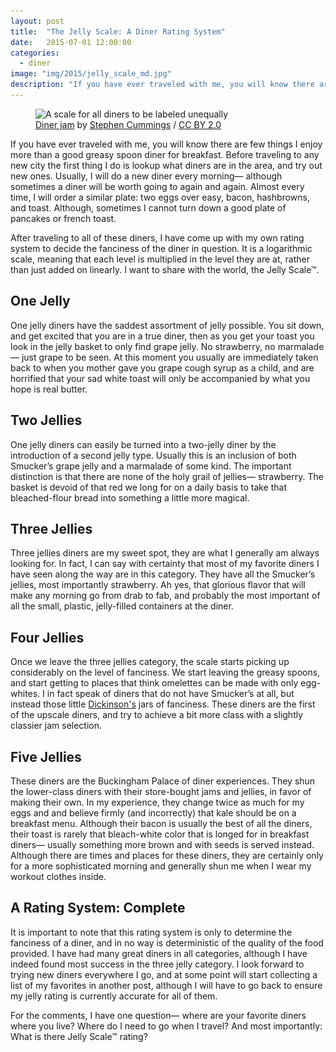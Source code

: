 ```yaml
---
layout: post
title:  "The Jelly Scale: A Diner Rating System"
date:   2015-07-01 12:00:00
categories:
  - diner
image: "img/2015/jelly_scale_md.jpg"
description: "If you have ever traveled with me, you will know there are few things I enjoy more than a good greasy spoon diner for breakfast. I have come up with my own scale for labeling the types of diners I go to."
---
```


<figure>
  <img src="/img/2015/jelly_scale_md.jpg" srcset="/img/2015/jelly_scale_sm.jpg 350w, /img/2015/jelly_scale_md.jpg 748w, /img/2015/jelly_scale_lg.jpg 1496w" alt="A scale for all diners to be labeled unequally">
  <figcaption><a href="https://www.flickr.com/photos/spcummings/2619290140/" target="\_blank">Diner jam</a> by <a href="https://www.flickr.com/photos/spcummings/" target="\_blank">Stephen Cummings</a> / <a href="https://creativecommons.org/licenses/by/2.0/" target="\_blank">CC BY 2.0</a></figcaption>
</figure>

If you have ever traveled with me, you will know there are few things I enjoy more than a good greasy spoon diner for breakfast. Before traveling to any new city the first thing I do is lookup what diners are in the area, and try out new ones. Usually, I will do a new diner every morning— although sometimes a diner will be worth going to again and again. Almost every time, I will order a similar plate: two eggs over easy, bacon, hashbrowns, and toast. Although, sometimes I cannot turn down a good plate of pancakes or french toast.

After traveling to all of these diners, I have come up with my own rating system to decide the fanciness of the diner in question. It is a logarithmic scale, meaning that each level is multiplied in the level they are at, rather than just added on linearly. I want to share with the world, the Jelly Scale&trade;.

## One Jelly

One jelly diners have the saddest assortment of jelly possible. You sit down, and get excited that you are in a true diner, then as you get your toast you look in the jelly basket to only find grape jelly. No strawberry, no marmalade— just grape to be seen. At this moment you usually are immediately taken back to when you mother gave you grape cough syrup as a child, and are horrified that your sad white toast will only be accompanied by what you hope is real butter.

## Two Jellies

One jelly diners can easily be turned into a two-jelly diner by the introduction of a second jelly type. Usually this is an inclusion of both Smucker’s grape jelly and a marmalade of some kind. The important distinction is that there are none of the holy grail of jellies— strawberry. The basket is devoid of that red we long for on a daily basis to take that bleached-flour bread into something a little more magical.

## Three Jellies

Three jellies diners are my sweet spot, they are what I generally am always looking for. In fact, I can say with certainty that most of my favorite diners I have seen along the way are in this category. They have all the Smucker’s jellies, most importantly strawberry. Ah yes, that glorious flavor that will make any morning go from drab to fab, and probably the most important of all the small, plastic, jelly-filled containers at the diner.

## Four Jellies

Once we leave the three jellies category, the scale starts picking up considerably on the level of fanciness. We start leaving the greasy spoons, and start getting to places that think omelettes can be made with only egg-whites. I in fact speak of diners that do not have Smucker’s at all, but instead those little [Dickinson's](http://www.dickinsonsfamily.com/) jars of fanciness. These diners are the first of the upscale diners, and try to achieve a bit more class with a slightly classier jam selection.

## Five Jellies

These diners are the Buckingham Palace of diner experiences. They shun the lower-class diners with their store-bought jams and jellies, in favor of making their own. In my experience, they change twice as much for my eggs and and believe firmly (and incorrectly) that kale should be on a breakfast menu. Although their bacon is usually the best of all the diners, their toast is rarely that bleach-white color that is longed for in breakfast diners— usually something more brown and with seeds is served instead. Although there are times and places for these diners, they are certainly only for a more sophisticated morning and generally shun me when I wear my workout clothes inside.

## A Rating System: Complete

It is important to note that this rating system is only to determine the fanciness of a diner, and in no way is deterministic of the quality of the food provided. I have had many great diners in all categories, although I have indeed found most success in the three jelly category. I look forward to trying new diners everywhere I go, and at some point will start collecting a list of my favorites in another post, although I will have to go back to ensure my jelly rating is currently accurate for all of them.

For the comments, I have one question— where are your favorite diners where you live? Where do I need to go when I travel? And most importantly: What is there Jelly Scale&trade; rating?
